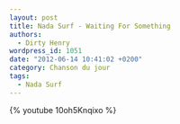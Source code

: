 ```yaml
---
layout: post
title: Nada Surf - Waiting For Something
authors:
  - Dirty Henry
wordpress_id: 1051
date: "2012-06-14 10:41:02 +0200"
category: Chanson du jour
tags:
  - Nada Surf
---
```


{% youtube 10oh5Knqixo %}
